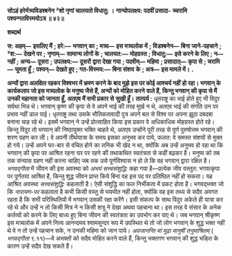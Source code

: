 **सोऽहं हरेर्मत्र्यविडश्बनेन** **²शो नृणां चालयतो विधातु: ।** **नान्योपलक्ष्य: पदवीं प्रसादा-** **च्चरामि पश्यन्गतविस्मयोऽत्र ॥ ४२॥** 

**शब्दार्थ** 

**स: अहम्—** **इसलिए मैं** **; हरे:—** **भगवान् का** **; मत्र्य—** **इस मत्र्यलोक में** **; विडश्बनेन—** **बिना जाने-पहचाने** **; ²श:—** **देखने पर** **;** **नृणाम्—** **सामान्य लोगों के** **; चालयत:—** **मोहग्रस्त** **; विधातु:—** **इसे करने के लिए** **; न—** **नहीं** **; अन्य—** **दूसरा** **; उपलक्ष्य:—** **दूसरों** **द्वारा देखा गया** **; पदवीम्—** **महिमा** **; प्रसादात्—** **कृपा से** **; चरामि—** **घूमता हूँ** **; पश्यन्—** **देखते हुए** **; गत-विस्मय:—** **बिना संशय** **के** **; अत्र—** **इस मामले में।** **.** 

**अन्यों द्वारा अलक्षित रहकर विश्वभर में भ्रमण करने के बाद मुझे इस पर कोई आश्चर्य नहीं** **हो रहा। भगवान् के कार्यकलाप जो इस मत्र्यलोक के मनुष्य जैसे हैं, अन्यों को मोहित करने** **वाले हैं, किन्तु भगवान् की कृपा से मैं उनकी महानता को जानता हूँ, अतएव मैं सभी प्रकार से** **सुखी हूँ।** **तात्पर्य :** धृतराष्ट्र का भाई होते हुए भी विदुर सर्वथा भिन्न थे। भगवान् कृष्ण की कृपा से वे अपने भाई की तरह मूर्ख न थे, अतएव भाई की संगति उन पर प्रभाव नहीं डाल पाई। धृतराष्ट्र तथा उसके भौतिकतावादी पुत्र अपने बल से विश्व पर अपना झूठा दबदबा बनाना चाह रहे थे। इसमें भगवान् ने उन्हें प्रोत्साहित किया इस प्रकार वे अधिकाधिक मोहग्रस्त होते रहे। किन्तु विदुर तो भगवान् की निष्ठायुक्त भक्ति चाहते थे, अतएव उन्होंने पूरी तरह से पूर्ण पुरुषोत्तम भगवान् की शरण ग्रहण कर ली। वे अपनी तीर्थयात्रा के समय इसका अनुभव कर पाये, फलत: वे समस्त संशयों से मुक्त हो गये। उन्हें अपने घर-बार से वंचित होने का तनिक भी खेद न था, क्योंकि अब उन्हें अनुभव हो रहा था कि भगवान् की कृपा पर आश्रित रहना घर पर रहने की तथाकथित स्वतंत्रता से कहीं बढ़कर है। मनुष्य को तब तक संन्यास ग्रहण नहीं करना चाहिए जब तक उसे पूर्णविश्वास न हो ले कि वह भगवान् द्वारा रक्षित है। *भगवद्गीता* में जीवन की इस अवस्था को *अभयं सत्त्वसंशुद्धि:* कहा गया है—प्रत्येक जीव वस्तुत: भगवत्कृपा पर पूर्णतया आश्रित है, किन्तु शुद्ध जीवन प्राप्त किये बिना वह इस पद पर प्रतिष्ठित नहीं हो सकता। यह आश्रित अवस्था *सत्त्वसंशुद्धि:* कहलाती है। ऐसी संशुद्धि का फल निर्भीकता में प्रकट होता है। भगवद्भक्त जो कि *नारायण-पर* कहलाता है कभी किसी वस्तु से भयभीत नहीं होता, क्योंकि वह इस तथ्य से सदैव अवगत रहता है कि सभी परिस्थितियों में भगवान् उसकी रक्षा करेंगे। इसी संकल्प के साथ विदुर अकेले ही यात्रा कर रहे थे और उन्हें न तो किसी मित्र ने न किसी शत्रु ने देखा अथवा पहचाना था। इस तरह वे संसार के अनेक कर्तव्यों को करने के लिए बाध्य हुए बिना जीवन की स्वतंत्रता का उपभोग कर पाए थे। जब भगवान् श्रीकृष्ण इस मत्र्यलोक में अपने नित्य आनन्दमय श्यामसुन्दर रूप में उपस्थित थे तो जो लोग भगवान् के शुद्ध भक्त नहीं थे वे न तो उन्हें पहचान सके, न उनकी महिमा को जान पाये। *अवजानन्ति मां मूढा मानुषीं तनुमाश्रितम्* ( *भगवद्गीता* ९.११)—वे अभक्तों को सदैव मोहित करने वाले हैं, किन्तु भक्तगण भगवान् की शुद्ध भकि्त के कारण उन्हें सदैव देख सकते हैं।  